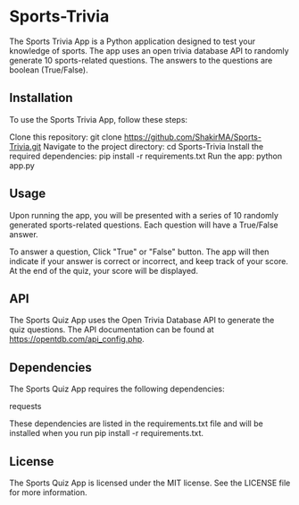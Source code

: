 # Sports-Trivia

The Sports Trivia App is a Python application designed to test your knowledge of sports. The app uses an open trivia database API to randomly generate 10 sports-related questions. The answers to the questions are boolean (True/False).

## Installation

To use the Sports Trivia App, follow these steps:

Clone this repository: git clone https://github.com/ShakirMA/Sports-Trivia.git
Navigate to the project directory: cd Sports-Trivia
Install the required dependencies: pip install -r requirements.txt
Run the app: python app.py

## Usage

Upon running the app, you will be presented with a series of 10 randomly generated sports-related questions. Each question will have a True/False answer.

To answer a question, Click "True" or "False" button. The app will then indicate if your answer is correct or incorrect, and keep track of your score. At the end of the quiz, your score will be displayed.

## API

The Sports Quiz App uses the Open Trivia Database API to generate the quiz questions. The API documentation can be found at https://opentdb.com/api_config.php.

## Dependencies

The Sports Quiz App requires the following dependencies:

requests

These dependencies are listed in the requirements.txt file and will be installed when you run pip install -r requirements.txt.

## License

The Sports Quiz App is licensed under the MIT license. See the LICENSE file for more information.
